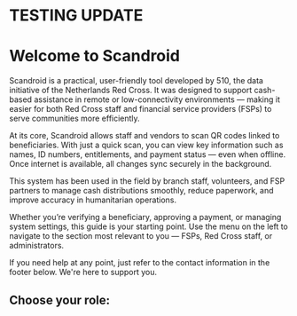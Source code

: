 

# TESTING UPDATE

# Welcome to Scandroid

Scandroid is a practical, user-friendly tool developed by 510, the data initiative of the Netherlands Red Cross. It was designed to support cash-based assistance in remote or low-connectivity environments — making it easier for both Red Cross staff and financial service providers (FSPs) to serve communities more efficiently.

At its core, Scandroid allows staff and vendors to scan QR codes linked to beneficiaries. With just a quick scan, you can view key information such as names, ID numbers, entitlements, and payment status — even when offline. Once internet is available, all changes sync securely in the background.

This system has been used in the field by branch staff, volunteers, and FSP partners to manage cash distributions smoothly, reduce paperwork, and improve accuracy in humanitarian operations.

Whether you’re verifying a beneficiary, approving a payment, or managing system settings, this guide is your starting point. Use the menu on the left to navigate to the section most relevant to you — FSPs, Red Cross staff, or administrators.

If you need help at any point, just refer to the contact information in the footer below. We're here to support you.


## Choose your role:
